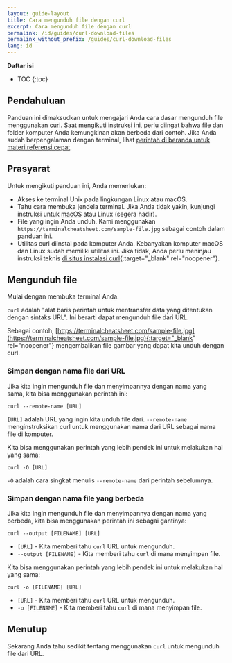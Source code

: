 ```yaml
---
layout: guide-layout
title: Cara mengunduh file dengan curl
excerpt: Cara mengunduh file dengan curl
permalink: /id/guides/curl-download-files
permalink_without_prefix: /guides/curl-download-files
lang: id
---
```


**Daftar isi**

* TOC
{:toc}

## Pendahuluan

Panduan ini dimaksudkan untuk mengajari Anda cara dasar mengunduh file menggunakan [curl](https://github.com/curl/curl). Saat mengikuti instruksi ini, perlu diingat bahwa file dan folder komputer Anda kemungkinan akan berbeda dari contoh. Jika Anda sudah berpengalaman dengan terminal, lihat [perintah di beranda untuk materi referensi cepat](/id/).

## Prasyarat

Untuk mengikuti panduan ini, Anda memerlukan:

* Akses ke terminal Unix pada lingkungan Linux atau macOS.
* Tahu cara membuka jendela terminal. Jika Anda tidak yakin, kunjungi instruksi untuk [macOS](open-terminal-macos) atau Linux (segera hadir).
* File yang ingin Anda unduh. Kami menggunakan `https://terminalcheatsheet.com/sample-file.jpg` sebagai contoh dalam panduan ini.
* Utilitas curl diinstal pada komputer Anda. Kebanyakan komputer macOS dan Linux sudah memiliki utilitas ini. Jika tidak, Anda perlu meninjau instruksi teknis [di situs instalasi curl](https://curl.haxx.se/docs/install.html){:target="_blank" rel="noopener"}.

## Mengunduh file

Mulai dengan membuka terminal Anda.

`curl` adalah "alat baris perintah untuk mentransfer data yang ditentukan dengan sintaks URL". Ini berarti dapat mengunduh file dari URL.

Sebagai contoh, [https://terminalcheatsheet.com/sample-file.jpg](https://terminalcheatsheet.com/sample-file.jpg){:target="_blank" rel="noopener"} mengembalikan file gambar yang dapat kita unduh dengan curl.

### Simpan dengan nama file dari URL

Jika kita ingin mengunduh file dan menyimpannya dengan nama yang sama, kita bisa menggunakan perintah ini:

```
curl --remote-name [URL]
```

`[URL]` adalah URL yang ingin kita unduh file dari. `--remote-name` menginstruksikan curl untuk menggunakan nama dari URL sebagai nama file di komputer.

Kita bisa menggunakan perintah yang lebih pendek ini untuk melakukan hal yang sama:

```
curl -O [URL]
```

`-O` adalah cara singkat menulis `--remote-name` dari perintah sebelumnya.

### Simpan dengan nama file yang berbeda

Jika kita ingin mengunduh file dan menyimpannya dengan nama yang berbeda, kita bisa menggunakan perintah ini sebagai gantinya:

```
curl --output [FILENAME] [URL]
```

* `[URL]` - Kita memberi tahu `curl` URL untuk mengunduh.
* `--output [FILENAME]` - Kita memberi tahu `curl` di mana menyimpan file.

Kita bisa menggunakan perintah yang lebih pendek ini untuk melakukan hal yang sama:

```
curl -o [FILENAME] [URL]
```

* `[URL]` - Kita memberi tahu `curl` URL untuk mengunduh.
* `-o [FILENAME]` - Kita memberi tahu `curl` di mana menyimpan file.

## Menutup

Sekarang Anda tahu sedikit tentang menggunakan `curl` untuk mengunduh file dari URL.
